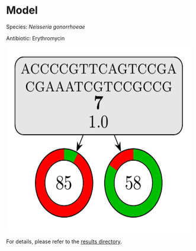 
# Model

Species: *Neisseria gonorrhoeae*

Antibiotic: Erythromycin

<img src="./model.png" width=500 height=500 />

For details, please refer to the [results directory](../../../../../results/cart_b/neisseria%20gonorrhoeae/erythromycin/repeat_4/).


